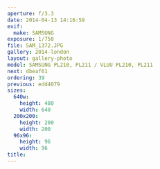 ```yaml
---
aperture: f/3.3
date: 2014-04-13 14:16:59
exif:
  make: SAMSUNG
exposure: 1/750
file: SAM_1372.JPG
gallery: 2014-london
layout: gallery-photo
model: SAMSUNG PL210, PL211 / VLUU PL210, PL211
next: dbeaf61
ordering: 39
previous: edd4079
sizes:
  640w:
    height: 480
    width: 640
  200x200:
    height: 200
    width: 200
  96x96:
    height: 96
    width: 96
title: 
---
```

